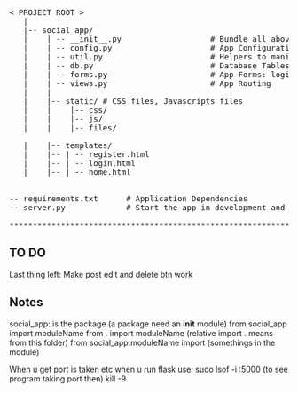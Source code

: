 
<pre>
< PROJECT ROOT >
   |
   |-- social_app/
   |    | -- __init__.py                   # Bundle all above sections and expose 
   |    | -- config.py                     # App Configuration
   |    | -- util.py                       # Helpers to manipulate date, files 
   |    | -- db.py                         # Database Tables 
   |    | -- forms.py                      # App Forms: login, registration
   |    | -- views.py                      # App Routing
   |    |
   |    |-- static/ # CSS files, Javascripts files
   |    |    |-- css/      
   |    |    |-- js/
   |    |    |-- files/

   |    |-- templates/
   |    |-- | -- register.html
   |    |-- | -- login.html
   |    |-- | -- home.html


-- requirements.txt      # Application Dependencies
-- server.py             # Start the app in development and production

************************************************************************
</pre>


## TO DO
Last thing left: Make post edit and delete btn work

## Notes
social_app: is the package (a package need an __init__ module)
from social_app import moduleName 
from . import moduleName (relative import . means from this folder)
from social_app.moduleName import (somethings in the module)


When u get port is taken etc when u run flask use: 
sudo lsof -i :5000  (to see program taking port then) kill -9 <PID>